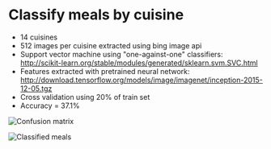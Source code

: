 # Classify meals by cuisine

- 14 cuisines
- 512 images per cuisine extracted using bing image api
- Support vector machine using "one-against-one" classifiers: http://scikit-learn.org/stable/modules/generated/sklearn.svm.SVC.html
- Features extracted with pretrained neural network: http://download.tensorflow.org/models/image/imagenet/inception-2015-12-05.tgz
- Cross validation using 20% of train set
- Accuracy = 37.1%

![Confusion matrix](https://github.com/NotImplemented/restaurants_by_cuisine_classifier/blob/master/confusion_cuisine_by_meal.png)

![Classified meals](https://github.com/NotImplemented/restaurants_by_cuisine_classifier/blob/master/classify-4x4.png)
